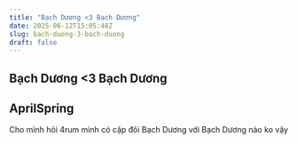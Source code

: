 ```yaml
---
title: "Bạch Dương <3 Bạch Dương"
date: 2025-06-12T15:05:48Z
slug: bach-duong-3-bach-duong
draft: false
---
```


## Bạch Dương <3 Bạch Dương

## AprilSpring

Cho mình hỏi 4rum mình có cặp đôi Bạch Dương với Bạch Dương nào ko vậy